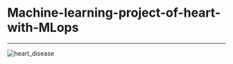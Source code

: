 # Machine-learning-project-of-heart-with-MLops
---

![heart_disease](https://user-images.githubusercontent.com/30417399/172022607-21d36c61-786e-441d-a4e0-87512f032800.png)
